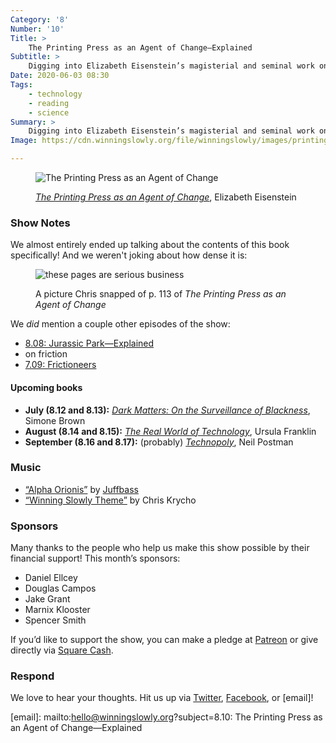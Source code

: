 ```yaml
---
Category: '8'
Number: '10'
Title: >
    The Printing Press as an Agent of Change—Explained
Subtitle: >
    Digging into Elizabeth Eisenstein’s magisterial and seminal work on how print changed culture.
Date: 2020-06-03 08:30
Tags:
    - technology
    - reading
    - science
Summary: >
    Digging into Elizabeth Eisenstein’s magisterial and seminal work on how print changed culture.
Image: https://cdn.winningslowly.org/file/winningslowly/images/printing-press.jpg

---
```


<figure>

![The Printing Press as an Agent of Change](https://cdn.winningslowly.org/file/winningslowly/images/printing-press.jpg)

<figcaption>

[<cite>The Printing Press as an Agent of Change</cite>](https://www.alibris.com/The-Printing-Press-as-an-Agent-of-Change-Elizabeth-L-Eisenstein/book/5343362), Elizabeth Eisenstein

</figcaption>
</figure>

### Show Notes

We almost entirely ended up talking about the contents of this book specifically! And we weren't joking about how dense it is:

<figure>

![these pages are serious business](https://cdn.winningslowly.org/file/winningslowly/images/printing-press-page.jpg "page from The Printing Press as an Agent of Change")

<figcaption>A picture Chris snapped of p. 113 of <cite>The Printing Press as an Agent of Change</cite></figcaption>

</figure>

We *did* mention a couple other episodes of the show:

- [8.08: Jurassic Park—Explained](https://winningslowly.org/8.08/)
- on friction
- [7.09: Frictioneers](https://winningslowly.org/7.09/)

#### Upcoming books

- <b>July (8.12 and 8.13):</b> [<cite>Dark Matters: On the Surveillance of Blackness</cite>](https://www.alibris.com/Dark-Matters-On-the-Surveillance-of-Blackness-Simone-Browne/book/32087130), Simone Brown
- <b>August (8.14 and 8.15):</b> [<cite>The Real World of Technology</cite>](https://www.alibris.com/The-Real-World-of-Technology-Dr-Ursula-M-Franklin-PH-D/book/5575099), Ursula Franklin
- <b>September (8.16 and 8.17):</b> (probably) [<cite>Technopoly</cite>](https://www.alibris.com/Technopoly-The-Surrender-of-Culture-to-Technology-Neil-Postman/book/6588282), Neil Postman

### Music

* [“Alpha Orionis”](https://juffbass.bandcamp.com/track/alpha-orionis) by [Juffbass](https://juffbass.bandcamp.com/track/alpha-orionis)
* [“Winning Slowly Theme”](https://soundcloud.com/chriskrycho/winning-slowly) by Chris Krycho

### Sponsors

Many thanks to the people who help us make this show possible by their financial support! This month’s sponsors:

* Daniel Ellcey
* Douglas Campos
* Jake Grant
* Marnix Klooster
* Spencer Smith

If you’d like to support the show, you can make a pledge at <a href=‘https://www.patreon.com/winningslowly’ rel=‘payment’>Patreon</a> or give directly via [Square Cash](https://cash.me/$winningslowly).

### Respond

We love to hear your thoughts. Hit us up via [Twitter](https://www.twitter.com/winningslowly), [Facebook](https://www.facebook.com/winningslowlypodcast), or [email]!

[email]: mailto:hello@winningslowly.org?subject=8.10: The Printing Press as an Agent of Change—Explained
